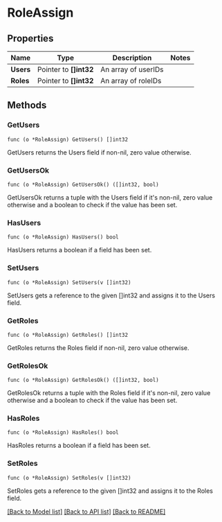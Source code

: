 # RoleAssign

## Properties

Name | Type | Description | Notes
------------ | ------------- | ------------- | -------------
**Users** | Pointer to **[]int32** | An array of userIDs | 
**Roles** | Pointer to **[]int32** | An array of roleIDs | 

## Methods

### GetUsers

`func (o *RoleAssign) GetUsers() []int32`

GetUsers returns the Users field if non-nil, zero value otherwise.

### GetUsersOk

`func (o *RoleAssign) GetUsersOk() ([]int32, bool)`

GetUsersOk returns a tuple with the Users field if it's non-nil, zero value otherwise
and a boolean to check if the value has been set.

### HasUsers

`func (o *RoleAssign) HasUsers() bool`

HasUsers returns a boolean if a field has been set.

### SetUsers

`func (o *RoleAssign) SetUsers(v []int32)`

SetUsers gets a reference to the given []int32 and assigns it to the Users field.

### GetRoles

`func (o *RoleAssign) GetRoles() []int32`

GetRoles returns the Roles field if non-nil, zero value otherwise.

### GetRolesOk

`func (o *RoleAssign) GetRolesOk() ([]int32, bool)`

GetRolesOk returns a tuple with the Roles field if it's non-nil, zero value otherwise
and a boolean to check if the value has been set.

### HasRoles

`func (o *RoleAssign) HasRoles() bool`

HasRoles returns a boolean if a field has been set.

### SetRoles

`func (o *RoleAssign) SetRoles(v []int32)`

SetRoles gets a reference to the given []int32 and assigns it to the Roles field.


[[Back to Model list]](../README.md#documentation-for-models) [[Back to API list]](../README.md#documentation-for-api-endpoints) [[Back to README]](../README.md)


